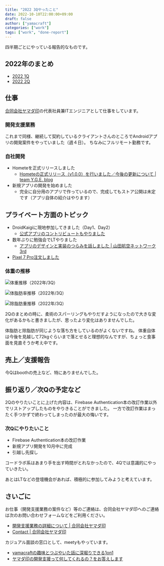 ```yaml
---
title: "2022 3Qやったこと"
date: 2022-10-10T22:00:00+09:00
draft: false
author: ["yamacraft"]
categories: ["work"]
tags: ["work", "done-report"]
---
```


四半期ごとにやっている報告的なものです。

## 2022年のまとめ

* [2022 1Q](/note/yamacraft-2022-1q-done/)
* [2022 2Q](/note/yamacraft-2022-2q-done/)

## 仕事

[合同会社ヤマダ印](https://yamadajirushi.co.jp/)の代表社員兼ITエンジニアとして仕事をしています。

### 開発支援業務

これまで同様、継続して契約しているクライアントさんのところでAndroidアプリの開発案件をやっていました（週４日）。
ちなみにフルリモート勤務です。

### 自社開発

* Hometeを正式リリースしました
  * [Hometeの正式リリース（v1\.0\.0）を行いました／今後の更新について \| team Y\.G\.E\. blog](https://yge.yamaglo.jp/posts/20220831-release-homete-1-0-0/)
* 新規アプリの開発を始めました
  * 完全に自分用のアプリで作っているので、完成してもストア公開は未定です（アプリ自体の紹介はやります）

## プライベート方面のトピック

* DroidKaigiに現地参加してきました（Day1、Day2）
  * [公式アプリのコントリビュートもやりました](https://github.com/DroidKaigi/conference-app-2022/pull/265)
* 数年ぶりに勉強会でLTやりました
  * [アプリのデザインと実装のつらみを話しました \| 山田航空ネットワーク3rd](/note/talk-2022-08-mobile-benkyokai/)
* [Pixel 7 Pro注文しました](https://twitter.com/yamacraft/status/1578189742663168000)

### 体重の推移

![体重推移（2022年/3Q）](/note/image/yamacraft-2022-3q-done/year_chart_weight.png)

![体脂肪率推移（2022年/3Q）](/note/image/yamacraft-2022-3q-done/year_chart_bfp.png)

![除脂肪重推移（2022年/3Q）](/note/image/yamacraft-2022-3q-done/year_chart_lbm.png)

2Qのまとめの時に、柔術のスパーリングもやりだすようになったので大きな変化があるかもと書きましたが、思ったより変化はありませんでした。

体脂肪と除脂肪が同じような落ち方をしているのがよくないですね。
体重自体は今後を見越して72kgぐらいまで落とせると理想的なんですが、ちょっと食事面を見直そうか考え中です。

## 売上／支援報告

今Qはboothの売上など、特にありませんでした。

## 振り返り／次Qの予定など

2Qのやりたいことに上げた内容は、Firebase Authentication本の改訂作業以外でリストアップしたものをやりきることができました。
一方で改訂作業はまったく手つかずで終わってしまったのが最大の悔いです。

### 次Qにやりたいこと

* Firebase Authentication本の改訂作業
* 新規アプリ開発を10月中に完成
* 引越し先探し

コードラボ系はあまり手を出す時間がとれなかったので、4Qでは意識的にやっていきたい。

あとはLTなどの登壇機会があれば、積極的に参加してみようと考えています。

## さいごに

お仕事（開発支援業務の案件など）等のご連絡は、合同会社ヤマダ印へのご連絡は次のお問い合わせフォームなどをご利用ください。

* [開発支援業務の詳細について \| 合同会社ヤマダ印](https://yamadajirushi.co.jp/development-support-detail/)
* [Contact \| 合同会社ヤマダ印](https://yamadajirushi.co.jp/contact/)

カジュアル面談の窓口として、meetyもやっています。

* [yamacraftの趣味とつぶやいた話に深堀りできる1on1](https://meety.net/matches/iTroNLuBJEIr)
* [ヤマダ印の開発支援って何してくれるの？をお答えします](https://meety.net/matches/iTroNLuBJEIr)

